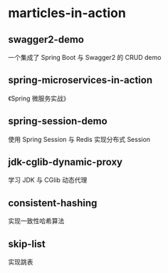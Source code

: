 # marticles-in-action

## swagger2-demo
一个集成了 Spring Boot 与 Swagger2 的 CRUD demo

## spring-microservices-in-action
《Spring 微服务实战》

## spring-session-demo
使用 Spring Session 与 Redis 实现分布式 Session

## jdk-cglib-dynamic-proxy
学习 JDK 与 CGlib 动态代理

## consistent-hashing
实现一致性哈希算法

## skip-list
实现跳表